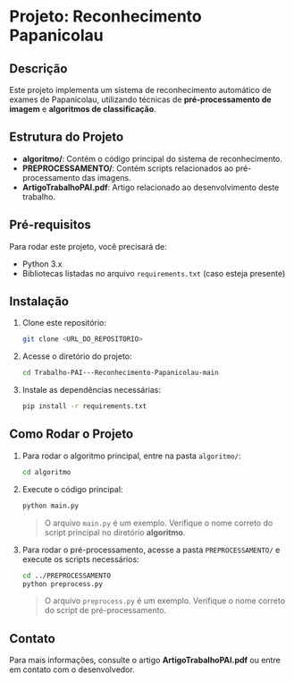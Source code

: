 
# Projeto: Reconhecimento Papanicolau

## Descrição
Este projeto implementa um sistema de reconhecimento automático de exames de Papanicolau, utilizando técnicas de **pré-processamento de imagem** e **algoritmos de classificação**.

## Estrutura do Projeto

- **algoritmo/**: Contém o código principal do sistema de reconhecimento.
- **PREPROCESSAMENTO/**: Contém scripts relacionados ao pré-processamento das imagens.
- **ArtigoTrabalhoPAI.pdf**: Artigo relacionado ao desenvolvimento deste trabalho.

## Pré-requisitos

Para rodar este projeto, você precisará de:

- Python 3.x
- Bibliotecas listadas no arquivo `requirements.txt` (caso esteja presente)

## Instalação

1. Clone este repositório:
   ```bash
   git clone <URL_DO_REPOSITORIO>
   ```

2. Acesse o diretório do projeto:
   ```bash
   cd Trabalho-PAI---Reconhecimento-Papanicolau-main
   ```

3. Instale as dependências necessárias:
   ```bash
   pip install -r requirements.txt
   ```

## Como Rodar o Projeto

1. Para rodar o algoritmo principal, entre na pasta `algoritmo/`:
   ```bash
   cd algoritmo
   ```

2. Execute o código principal:
   ```bash
   python main.py
   ```

   > O arquivo `main.py` é um exemplo. Verifique o nome correto do script principal no diretório **algoritmo**.

3. Para rodar o pré-processamento, acesse a pasta `PREPROCESSAMENTO/` e execute os scripts necessários:
   ```bash
   cd ../PREPROCESSAMENTO
   python preprocess.py
   ```

   > O arquivo `preprocess.py` é um exemplo. Verifique o nome correto do script de pré-processamento.

## Contato

Para mais informações, consulte o artigo **ArtigoTrabalhoPAI.pdf** ou entre em contato com o desenvolvedor.
